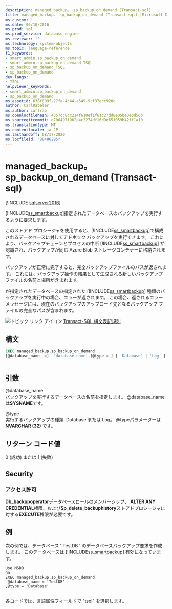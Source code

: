 ```yaml
---
description: managed_backup。 sp_backup_on_demand (Transact-sql)
title: managed_backup。 sp_backup_on_demand (Transact-sql) |Microsoft Docs
ms.custom: ''
ms.date: 06/10/2016
ms.prod: sql
ms.prod_service: database-engine
ms.reviewer: ''
ms.technology: system-objects
ms.topic: language-reference
f1_keywords:
- smart_admin.sp_backup_on_demand
- smart_admin.sp_backup_on_demand_TSQL
- sp_backup_on_demand_TSQL
- sp_backup_on_demand
dev_langs:
- TSQL
helpviewer_keywords:
- smart_admin.sp_backup_on_demand
- sp_backup_on_demand
ms.assetid: 638f809f-27fa-4c44-a549-9cf37ecc920c
author: CarlRabeler
ms.author: carlrab
ms.openlocfilehash: 4357cc8cc214f610ef1f61c27dd8e05be3e3d56b
ms.sourcegitcommit: e700497f962e4c2274df16d9e651059b42ff1a10
ms.translationtype: MT
ms.contentlocale: ja-JP
ms.lasthandoff: 08/17/2020
ms.locfileid: "88486295"
---
```

# <a name="managed_backupsp_backup_on_demand-transact-sql"></a>managed_backup。 sp_backup_on_demand (Transact-sql)
[!INCLUDE [sqlserver2016](../../includes/applies-to-version/sqlserver2016.md)]

  [!INCLUDE[ss_smartbackup](../../includes/ss-smartbackup-md.md)]指定されたデータベースのバックアップを実行するように要求します。  
  
 このストアド プロシージャを使用すると、[!INCLUDE[ss_smartbackup](../../includes/ss-smartbackup-md.md)]で構成されるデータベースに対してアドホック バックアップを実行できます。 これにより、バックアップチェーンとプロセスの中断 [!INCLUDE[ss_smartbackup](../../includes/ss-smartbackup-md.md)] が認識され、バックアップが同じ Azure Blob ストレージコンテナーに格納されます。  
  
 バックアップが正常に完了すると、完全バックアップファイルのパスが返されます。 これには、バックアップ操作の結果として生成される新しいバックアップファイルの名前と場所が含まれます。  
  
 が指定されたデータベースの指定された [!INCLUDE[ss_smartbackup](../../includes/ss-smartbackup-md.md)] 種類のバックアップを実行中の場合、エラーが返されます。 この場合、返されるエラー メッセージには、現在のバックアップのアップロード先となるバックアップ ファイルの完全なパスが含まれます。  
   
 ![トピック リンク アイコン](../../database-engine/configure-windows/media/topic-link.gif "トピック リンク アイコン") [Transact-SQL 構文表記規則](../../t-sql/language-elements/transact-sql-syntax-conventions-transact-sql.md)  
  
## <a name="syntax"></a>構文  
  
```sql  
EXEC managed_backup.sp_backup_on_demand   
[@database_name  =]  'database name',[@type = ] { 'Database' | 'Log' }  
  
```  
  
##  <a name="arguments"></a><a name="Arguments"></a> 引数  
 @database_name  
 バックアップを実行するデータベースの名前を指定します。 @database_nameは**SYSNAME**です。  
  
 @type  
 実行するバックアップの種類: Database または Log。 @typeパラメーターは**NVARCHAR (32)** です。  
  
## <a name="return-code-value"></a>リターン コード値  
 0 (成功) または 1 (失敗)  
  
## <a name="security"></a>Security  
  
### <a name="permissions"></a>アクセス許可  
 **Db_backupoperator**データベースロールのメンバーシップ、 **ALTER ANY CREDENTIAL**権限、および**Sp_delete_backuphistory**ストアドプロシージャに対する**EXECUTE**権限が必要です。  
  
## <a name="examples"></a>例  
 次の例では、データベース ' TestDB ' のデータベースバックアップ要求を作成します。 このデータベースは [!INCLUDE[ss_smartbackup](../../includes/ss-smartbackup-md.md)] 有効になっています。  
  
```  
Use MSDB  
Go  
EXEC managed_backup.sp_backup_on_demand  
 @database_name = 'TestDB'  
,@type = 'Database'  
  
```  
  
 各コードでは、言語属性フィールドで "tsql" を選択します。  
  
  
